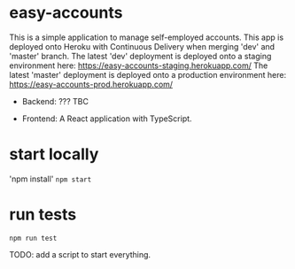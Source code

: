 # easy-accounts
This is a simple application to manage self-employed accounts. This app is deployed onto Heroku with Continuous Delivery when merging 'dev' and 'master' branch. 
The latest 'dev' deployment is deployed onto a staging environment here: https://easy-accounts-staging.herokuapp.com/
The latest 'master' deployment is deployed onto a production environment here: https://easy-accounts-prod.herokuapp.com/

-  Backend:
??? TBC

-  Frontend:
A React application with TypeScript.

# start locally
'npm install'
`npm start`

# run tests
`npm run test`

TODO: add a script to start everything.
